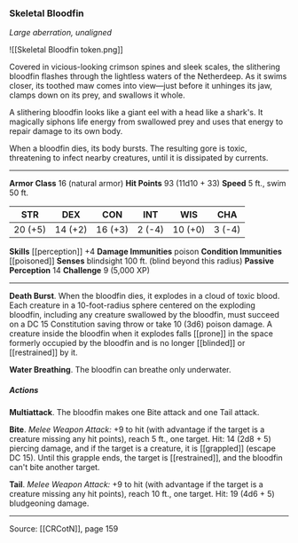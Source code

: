 ### Skeletal Bloodfin
_Large aberration, unaligned_

![[Skeletal Bloodfin token.png]]

Covered in vicious-looking crimson spines and sleek scales, the slithering bloodfin flashes through the lightless waters of the Netherdeep. As it swims closer, its toothed maw comes into view—just before it unhinges its jaw, clamps down on its prey, and swallows it whole.

A slithering bloodfin looks like a giant eel with a head like a shark's. It magically siphons life energy from swallowed prey and uses that energy to repair damage to its own body.

When a bloodfin dies, its body bursts. The resulting gore is toxic, threatening to infect nearby creatures, until it is dissipated by currents.




---

**Armor Class** 16 (natural armor)
**Hit Points** 93 (11d10 + 33)
**Speed** 5 ft., swim 50 ft.

| STR     | DEX     | CON     | INT     | WIS     | CHA     |
|---------|---------|---------|---------|---------|---------|
| 20 (+5) | 14 (+2) | 16 (+3) | 2 (-4) | 10 (+0) | 3 (-4) |

**Skills** [[perception]] +4
**Damage Immunities** poison
**Condition Immunities** [[poisoned]]
**Senses** blindsight 100 ft. (blind beyond this radius)
**Passive Perception** 14
**Challenge** 9 (5,000 XP)

---

**Death Burst**. When the bloodfin dies, it explodes in a cloud of toxic blood. Each creature in a 10-foot-radius sphere centered on the exploding bloodfin, including any creature swallowed by the bloodfin, must succeed on a DC 15 Constitution saving throw or take 10 (3d6) poison damage. A creature inside the bloodfin when it explodes falls [[prone]] in the space formerly occupied by the bloodfin and is no longer [[blinded]] or [[restrained]] by it.

**Water Breathing**. The bloodfin can breathe only underwater.

##### Actions
**Multiattack**. The bloodfin makes one Bite attack and one Tail attack.

**Bite**. _Melee Weapon Attack:_ +9 to hit (with advantage if the target is a creature missing any hit points), reach 5 ft., one target. Hit: 14 (2d8 + 5) piercing damage, and if the target is a creature, it is [[grappled]] (escape DC 15). Until this grapple ends, the target is [[restrained]], and the bloodfin can't bite another target.

**Tail**. _Melee Weapon Attack:_ +9 to hit (with advantage if the target is a creature missing any hit points), reach 10 ft., one target. Hit: 19 (4d6 + 5) bludgeoning damage.


---

Source: [[CRCotN]], page 159